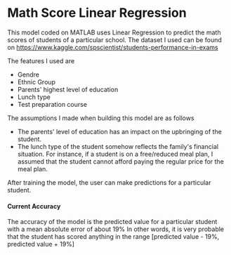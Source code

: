 # Math Score Linear Regression
This model coded on MATLAB uses Linear Regression to predict the math scores of students of a particular school.
The dataset I used can be found on https://www.kaggle.com/spscientist/students-performance-in-exams

The features I used are
  * Gendre
  * Ethnic Group
  * Parents' highest level of education
  * Lunch type
  * Test preparation course
  
The assumptions I made when building this model are as follows
  * The parents' level of education has an impact on the upbringing of the student.
  * The lunch type of the student somehow reflects the family's financial situation. For instance, if a student is on a free/reduced meal plan, I assumed that the student cannot afford paying the regular price for the meal plan.
  
After training the model, the user can make predictions for a particular student.

#### Current Accuracy
The accuracy of the model is the predicted value for a particular student with a mean absolute error of about 19%
In other words, it is very probable that the student has scored anything in the range [predicted value - 19%, predicted value + 19%]
